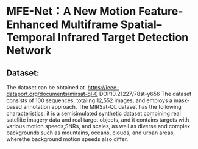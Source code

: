 # MFE-Net：A New Motion Feature-Enhanced Multiframe Spatial–Temporal Infrared Target Detection Network

## Dataset:

The dataset can be obtained at. https://ieee-dataport.org/documents/mirsat-ql-0 DOI:10.21227/78st-y656
The dataset consists of 100 sequences, totaling 12,552 images, and employs a mask-based annotation approach. The MIRSat-QL dataset has the following characteristics: it is a semisimulated synthetic dataset combining real satellite imagery data and real target objects, and it contains targets with various motion speeds,SNRs, and scales, as well as diverse and complex backgrounds such as mountains, oceans, clouds, and urban areas, wherethe background motion speeds also differ.

##

